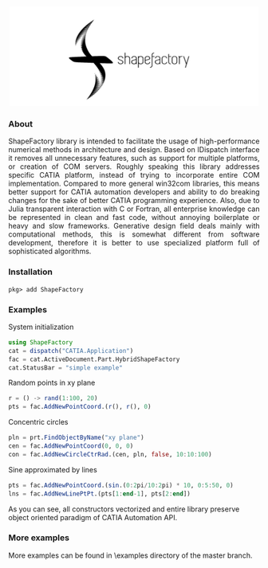 <p align="center"><img height="200px" src="images/github_shapefactory_logo.png" /></p>
<h3> About </h3>

<p align="justify">
ShapeFactory library is intended to facilitate the usage of high-performance numerical methods in architecture and design.
Based on IDispatch interface it removes all unnecessary features, such as support for multiple platforms, or creation of COM servers.
Roughly speaking this library addresses specific CATIA platform, instead of trying to incorporate entire COM implementation.
Compared to more general win32com libraries, this means better support for CATIA automation developers and ability to do breaking changes
for the sake of better CATIA programming experience. Also, due to Julia transparent interaction with C or Fortran, all enterprise knowledge
can be represented in clean and fast code, without annoying boilerplate or heavy and slow frameworks. Generative design field deals mainly
with computational methods, this is somewhat different from software development, therefore it is better to use specialized platform full of
sophisticated algorithms. </p>

<h3> Installation </h3>

```
pkg> add ShapeFactory
```

<h3> Examples </h3>

System initialization

```julia
using ShapeFactory
cat = dispatch("CATIA.Application")
fac = cat.ActiveDocument.Part.HybridShapeFactory
cat.StatusBar = "simple example"
```

Random points in xy plane

```julia
r = () -> rand(1:100, 20)
pts = fac.AddNewPointCoord.(r(), r(), 0)
```

Concentric circles

```julia
pln = prt.FindObjectByName("xy plane")
cen = fac.AddNewPointCoord(0, 0, 0)
con = fac.AddNewCircleCtrRad.(cen, pln, false, 10:10:100)
```

Sine approximated by lines

```julia
pts = fac.AddNewPointCoord.(sin.(0:2pi/10:2pi) * 10, 0:5:50, 0)
lns = fac.AddNewLinePtPt.(pts[1:end-1], pts[2:end])
```

As you can see, all constructors vectorized and entire library preserve object oriented paradigm of CATIA Automation API.

<h3> More examples </h3>

More examples can be found in \examples directory of the master branch.
